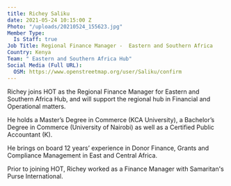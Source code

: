 ```yaml
---
title: Richey Saliku
date: 2021-05-24 10:15:00 Z
Photo: "/uploads/20210524_155623.jpg"
Member Type:
  Is Staff: true
Job Title: Regional Finance Manager -  Eastern and Southern Africa
Country: Kenya
Team: " Eastern and Southern Africa Hub"
Social Media (Full URL):
  OSM: https://www.openstreetmap.org/user/Saliku/confirm
---
```


Richey joins HOT as the Regional Finance Manager for Eastern and Southern Africa Hub, and will support the regional hub in Financial and Operational matters.

He holds a Master’s Degree in Commerce (KCA University), a Bachelor’s Degree in Commerce (University of Nairobi) as well as a Certified Public Accountant (K).

He brings on board 12 years’ experience in Donor Finance, Grants and Compliance Management in East and Central Africa.

Prior to joining HOT, Richey worked as a Finance Manager with Samaritan's Purse International. 
